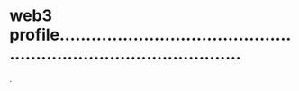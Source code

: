 # web3 profile........................................................................................
.
